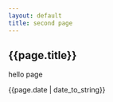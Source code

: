 ```yaml
---
layout: default
title: second page
---
```


<h2>{{page.title}}</h2>
<p>hello page</p>
<p>{{page.date | date_to_string}}</p>

